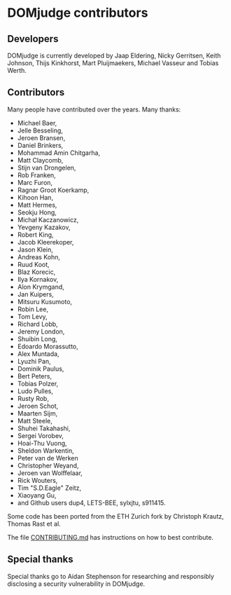# DOMjudge contributors

## Developers

DOMjudge is currently developed by Jaap Eldering, Nicky Gerritsen, Keith
Johnson, Thijs Kinkhorst, Mart Pluijmaekers, Michael Vasseur and Tobias Werth.

## Contributors

Many people have contributed over the years. Many thanks:
* Michael Baer,
* Jelle Besseling,
* Jeroen Bransen,
* Daniel Brinkers,
* Mohammad Amin Chitgarha,
* Matt Claycomb,
* Stijn van Drongelen,
* Rob Franken,
* Marc Furon,
* Ragnar Groot Koerkamp,
* Kihoon Han,
* Matt Hermes,
* Seokju Hong,
* Michał Kaczanowicz,
* Yevgeny Kazakov,
* Robert King,
* Jacob Kleerekoper,
* Jason Klein,
* Andreas Kohn,
* Ruud Koot,
* Blaz Korecic,
* Ilya Kornakov,
* Alon Krymgand,
* Jan Kuipers,
* Mitsuru Kusumoto,
* Robin Lee,
* Tom Levy,
* Richard Lobb,
* Jeremy London,
* Shuibin Long,
* Edoardo Morassutto,
* Alex Muntada,
* Lyuzhi Pan,
* Dominik Paulus,
* Bert Peters,
* Tobias Polzer,
* Ludo Pulles,
* Rusty Rob,
* Jeroen Schot,
* Maarten Sijm,
* Matt Steele,
* Shuhei Takahashi,
* Sergei Vorobev,
* Hoai-Thu Vuong,
* Sheldon Warkentin,
* Peter van de Werken
* Christopher Weyand,
* Jeroen van Wolffelaar,
* Rick Wouters,
* Tim "S.D.Eagle" Zeitz,
* Xiaoyang Gu,
* and Github users dup4, LETS-BEE, sylxjtu, s911415.

Some code has been ported from the ETH Zurich fork by Christoph
Krautz, Thomas Rast et al.

The file [CONTRIBUTING.md](CONTRIBUTING.md) has instructions on
how to best contribute.

## Special thanks

Special thanks go to Aidan Stephenson for researching and responsibly
disclosing a security vulnerability in DOMjudge.
